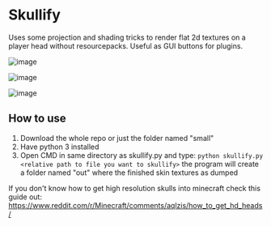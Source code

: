 # Skullify
Uses some projection and shading tricks to render flat 2d textures on a player head without resourcepacks. 
Useful as GUI buttons for plugins.

![image](https://user-images.githubusercontent.com/70565775/117182379-8facb880-add6-11eb-9ec4-c2a6b4e730c1.png)

![image](https://user-images.githubusercontent.com/70565775/117184259-d26f9000-add8-11eb-993b-e3f08417ec26.png)

![image](https://user-images.githubusercontent.com/70565775/117184500-18c4ef00-add9-11eb-86fb-67e063fe7754.png)

## How to use
1. Download the whole repo or just the folder named "small"
2. Have python 3 installed
3. Open CMD in same directory as skullify.py and type:
```python skullify.py <relative path to file you want to skullify>```
the program will create a folder named "out" where the finished skin textures as dumped

If you don't know how to get high resolution skulls into minecraft check this guide out:
https://www.reddit.com/r/Minecraft/comments/aqlzis/how_to_get_hd_heads/
